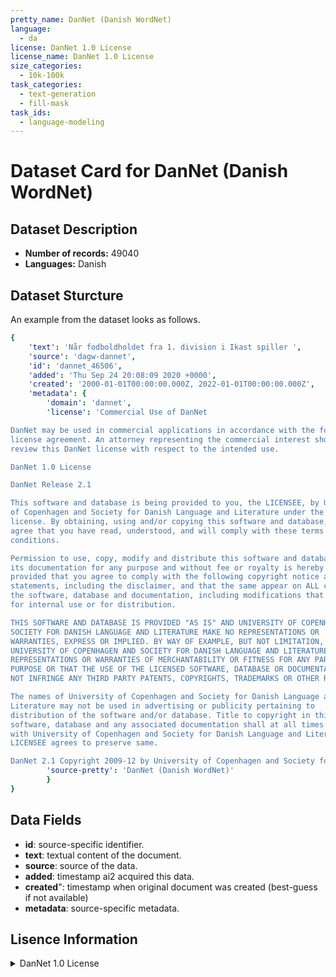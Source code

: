 ```yaml
---
pretty_name: DanNet (Danish WordNet)
language:
  - da
license: DanNet 1.0 License
license_name: DanNet 1.0 License
size_categories:
  - 10k-100k
task_categories:
  - text-generation
  - fill-mask
task_ids:
  - language-modeling
---
```

# Dataset Card for DanNet (Danish WordNet)
## Dataset Description
- **Number of records:** 49040
- **Languages:** Danish
## Dataset Sturcture
An example from the dataset looks as follows.
```yaml
{
    'text': 'Når fodboldholdet fra 1. division i Ikast spiller ',
    'source': 'dagw-dannet',
    'id': 'dannet_46506',
    'added': 'Thu Sep 24 20:08:09 2020 +0000',
    'created': '2000-01-01T00:00:00.000Z, 2022-01-01T00:00:00.000Z',
    'metadata': {
        'domain': 'dannet',
        'license': 'Commercial Use of DanNet

DanNet may be used in commercial applications in accordance with the following
license agreement. An attorney representing the commercial interest should
review this DanNet license with respect to the intended use.

DanNet 1.0 License

DanNet Release 2.1

This software and database is being provided to you, the LICENSEE, by University
of Copenhagen and Society for Danish Language and Literature under the following
license. By obtaining, using and/or copying this software and database, you
agree that you have read, understood, and will comply with these terms and
conditions.

Permission to use, copy, modify and distribute this software and database and
its documentation for any purpose and without fee or royalty is hereby granted,
provided that you agree to comply with the following copyright notice and
statements, including the disclaimer, and that the same appear on ALL copies of
the software, database and documentation, including modifications that you make
for internal use or for distribution.

THIS SOFTWARE AND DATABASE IS PROVIDED "AS IS" AND UNIVERSITY OF COPENHAGEN and
SOCIETY FOR DANISH LANGUAGE AND LITERATURE MAKE NO REPRESENTATIONS OR
WARRANTIES, EXPRESS OR IMPLIED. BY WAY OF EXAMPLE, BUT NOT LIMITATION,
UNIVERSITY OF COPENHAGEN AND SOCIETY FOR DANISH LANGUAGE AND LITERATURE MAKE NO
REPRESENTATIONS OR WARRANTIES OF MERCHANTABILITY OR FITNESS FOR ANY PARTICULAR
PURPOSE OR THAT THE USE OF THE LICENSED SOFTWARE, DATABASE OR DOCUMENTATION WILL
NOT INFRINGE ANY THIRD PARTY PATENTS, COPYRIGHTS, TRADEMARKS OR OTHER RIGHTS.

The names of University of Copenhagen and Society for Danish Language and
Literature may not be used in advertising or publicity pertaining to
distribution of the software and/or database. Title to copyright in this
software, database and any associated documentation shall at all times remain
with University of Copenhagen and Society for Danish Language and Literature and
LICENSEE agrees to preserve same.

DanNet 2.1 Copyright 2009-12 by University of Copenhagen and Society for Danish',
        'source-pretty': 'DanNet (Danish WordNet)'
        }
}
```

## Data Fields

- **id**: source-specific identifier.
- **text**: textual content of the document.
- **source**: source of the data.
- **added**: timestamp ai2 acquired this data.
- **created**": timestamp when original document was created (best-guess if not available)
- **metadata**: source-specific metadata.

## Lisence Information
<details>
<summary>DanNet 1.0 License</summary>
<p>
Commercial Use of DanNet

DanNet may be used in commercial applications in accordance with the following
license agreement. An attorney representing the commercial interest should
review this DanNet license with respect to the intended use.

DanNet 1.0 License

DanNet Release 2.1

This software and database is being provided to you, the LICENSEE, by University
of Copenhagen and Society for Danish Language and Literature under the following
license. By obtaining, using and/or copying this software and database, you
agree that you have read, understood, and will comply with these terms and
conditions.

Permission to use, copy, modify and distribute this software and database and
its documentation for any purpose and without fee or royalty is hereby granted,
provided that you agree to comply with the following copyright notice and
statements, including the disclaimer, and that the same appear on ALL copies of
the software, database and documentation, including modifications that you make
for internal use or for distribution.

THIS SOFTWARE AND DATABASE IS PROVIDED "AS IS" AND UNIVERSITY OF COPENHAGEN and
SOCIETY FOR DANISH LANGUAGE AND LITERATURE MAKE NO REPRESENTATIONS OR
WARRANTIES, EXPRESS OR IMPLIED. BY WAY OF EXAMPLE, BUT NOT LIMITATION,
UNIVERSITY OF COPENHAGEN AND SOCIETY FOR DANISH LANGUAGE AND LITERATURE MAKE NO
REPRESENTATIONS OR WARRANTIES OF MERCHANTABILITY OR FITNESS FOR ANY PARTICULAR
PURPOSE OR THAT THE USE OF THE LICENSED SOFTWARE, DATABASE OR DOCUMENTATION WILL
NOT INFRINGE ANY THIRD PARTY PATENTS, COPYRIGHTS, TRADEMARKS OR OTHER RIGHTS.

The names of University of Copenhagen and Society for Danish Language and
Literature may not be used in advertising or publicity pertaining to
distribution of the software and/or database. Title to copyright in this
software, database and any associated documentation shall at all times remain
with University of Copenhagen and Society for Danish Language and Literature and
LICENSEE agrees to preserve same.

DanNet 2.1 Copyright 2009-12 by University of Copenhagen and Society for Danish
</p>
</details>
